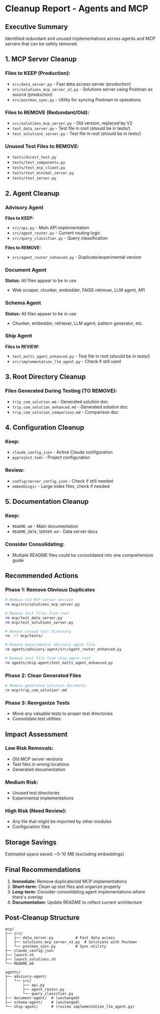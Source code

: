 # Cleanup Report - Agents and MCP

## Executive Summary
Identified redundant and unused implementations across agents and MCP servers that can be safely removed.

## 1. MCP Server Cleanup

### Files to KEEP (Production):
- `src/data_server.py` - Fast data access server (production)
- `src/solutions_mcp_server_v2.py` - Solutions server using Postman as source (production)
- `src/postman_sync.py` - Utility for syncing Postman to operations

### Files to REMOVE (Redundant/Old):
- `src/solutions_mcp_server.py` - Old version, replaced by V2
- `test_data_server.py` - Test file in root (should be in tests/)
- `test_solutions_server.py` - Test file in root (should be in tests/)

### Unused Test Files to REMOVE:
- `tests/direct_test.py`
- `tests/test_components.py`
- `tests/test_mcp_client.py`
- `tests/test_minimal_server.py`
- `tests/test_server.py`

## 2. Agent Cleanup

### Advisory Agent
**Files to KEEP:**
- `src/api.py` - Main API implementation
- `src/agent_router.py` - Current routing logic
- `src/query_classifier.py` - Query classification

**Files to REMOVE:**
- `src/agent_router_enhanced.py` - Duplicate/experimental version

### Document Agent
**Status:** All files appear to be in use
- Web scraper, chunker, embedder, FAISS retriever, LLM agent, API

### Schema Agent
**Status:** All files appear to be in use
- Chunker, embedder, retriever, LLM agent, pattern generator, etc.

### Ship Agent
**Files to REVIEW:**
- `test_multi_agent_enhanced.py` - Test file in root (should be in tests/)
- `src/implementation_llm_agent.py` - Check if still used

## 3. Root Directory Cleanup

### Files Generated During Testing (TO REMOVE):
- `trip_com_solution.md` - Generated solution doc
- `trip_com_solution_enhanced.md` - Generated solution doc
- `trip_com_solution_comparison.md` - Comparison doc

## 4. Configuration Cleanup

### Keep:
- `claude_config.json` - Active Claude configuration
- `pyproject.toml` - Project configuration

### Review:
- `config/server_config.json` - Check if still needed
- `embeddings/` - Large index files, check if needed

## 5. Documentation Cleanup

### Keep:
- `README.md` - Main documentation
- `README_DATA_SERVER.md` - Data server docs

### Consider Consolidating:
- Multiple README files could be consolidated into one comprehensive guide

## Recommended Actions

### Phase 1: Remove Obvious Duplicates
```bash
# Remove old MCP server version
rm mcp/src/solutions_mcp_server.py

# Remove test files from root
rm mcp/test_data_server.py
rm mcp/test_solutions_server.py

# Remove unused test directory
rm -rf mcp/tests/

# Remove experimental advisory agent file
rm agents/advisory-agent/src/agent_router_enhanced.py

# Remove test file from ship-agent root
rm agents/ship-agent/test_multi_agent_enhanced.py
```

### Phase 2: Clean Generated Files
```bash
# Remove generated solution documents
rm mcp/trip_com_solution*.md
```

### Phase 3: Reorganize Tests
- Move any valuable tests to proper test directories
- Consolidate test utilities

## Impact Assessment

### Low Risk Removals:
- Old MCP server versions
- Test files in wrong locations
- Generated documentation

### Medium Risk:
- Unused test directories
- Experimental implementations

### High Risk (Need Review):
- Any file that might be imported by other modules
- Configuration files

## Storage Savings
Estimated space saved: ~5-10 MB (excluding embeddings)

## Final Recommendations

1. **Immediate:** Remove duplicate/old MCP implementations
2. **Short-term:** Clean up test files and organize properly
3. **Long-term:** Consider consolidating agent implementations where there's overlap
4. **Documentation:** Update README to reflect current architecture

## Post-Cleanup Structure

```
mcp/
├── src/
│   ├── data_server.py          # Fast data access
│   ├── solutions_mcp_server_v2.py  # Solutions with Postman
│   └── postman_sync.py         # Sync utility
├── claude_config.json
├── launch.sh
├── launch_solutions.sh
└── README.md

agents/
├── advisory-agent/
│   └── src/
│       ├── api.py
│       ├── agent_router.py
│       └── query_classifier.py
├── document-agent/  # (unchanged)
├── schema-agent/    # (unchanged)
└── ship-agent/      # (review implementation_llm_agent.py)
```